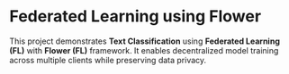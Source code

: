 # Federated Learning using Flower 

This project demonstrates **Text Classification** using **Federated Learning (FL)** with **Flower (FL)** framework. It enables decentralized model training across multiple clients while preserving data privacy.


